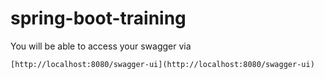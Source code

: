 # spring-boot-training

You will be able to access your swagger via 
```
[http://localhost:8080/swagger-ui](http://localhost:8080/swagger-ui)
```
